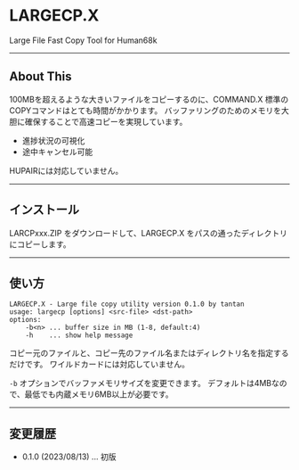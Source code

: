 # LARGECP.X

Large File Fast Copy Tool for Human68k

---

## About This

100MBを超えるような大きいファイルをコピーするのに、COMMAND.X 標準のCOPYコマンドはとても時間がかかります。
バッファリングのためのメモリを大胆に確保することで高速コピーを実現しています。

* 進捗状況の可視化
* 途中キャンセル可能

HUPAIRには対応していません。

---

## インストール

LARCPxxx.ZIP をダウンロードして、LARGECP.X をパスの通ったディレクトリにコピーします。

---

## 使い方

    LARGECP.X - Large file copy utility version 0.1.0 by tantan
    usage: largecp [options] <src-file> <dst-path>
    options:
        -b<n> ... buffer size in MB (1-8, default:4)
        -h    ... show help message

コピー元のファイルと、コピー先のファイル名またはディレクトリ名を指定するだけです。
ワイルドカードには対応していません。

`-b` オプションでバッファメモリサイズを変更できます。
デフォルトは4MBなので、最低でも内蔵メモリ6MB以上が必要です。

---

## 変更履歴

* 0.1.0 (2023/08/13) ... 初版